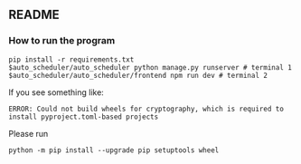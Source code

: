 ## README

### How to run the program
```
pip install -r requirements.txt
$auto_scheduler/auto_scheduler python manage.py runserver # terminal 1
$auto_scheduler/auto_scheduler/frontend npm run dev # terminal 2
```
If you see something like:
```
ERROR: Could not build wheels for cryptography, which is required to install pyproject.toml-based projects
```
Please run
```
python -m pip install --upgrade pip setuptools wheel
```


